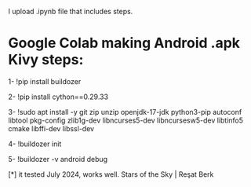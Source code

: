 I upload .ipynb file that includes steps.

# Google Colab making Android .apk Kivy steps: #

1- !pip install buildozer

2- !pip install cython==0.29.33

3- !sudo apt install -y git zip unzip openjdk-17-jdk python3-pip autoconf libtool pkg-config zlib1g-dev libncurses5-dev libncursesw5-dev libtinfo5 cmake libffi-dev libssl-dev

4- !buildozer init

5- !buildozer -v android debug

[*] it tested July 2024, works well. Stars of the Sky | Reşat Berk
